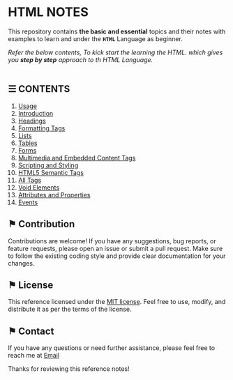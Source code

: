 # HTML NOTES

This repository contains __the basic and essential__ topics and their notes with examples to learn and under the __`HTML`__ Language as beginner.

*Refer the below contents, To kick start the learning the HTML. which gives you __step by step__ approach to th HTML Language.*
\
&nbsp;

## &#9776; CONTENTS 
1. [Usage](./usage.md)
2. [Introduction](./introduction.md)
3. [Headings](docs/headings.md)
4. [Formatting Tags](docs/formatting-tags.md)
5. [Lists](docs/lists.md)
6. [Tables](docs/tables.md)
7. [Forms](docs/forms.md)
8. [Multimedia and Embedded Content Tags](docs/multimedia-and-embedded-content-tags.md)
9. [Scripting and Styling](docs/scripting-and-styling.md)
10. [HTML5 Semantic Tags](docs/html-semantic-tags.md)
11. [All Tags](./all-tags.md)
12. [Void Elements](./void-elements.md)
13. [Attributes and Properties](docs/attributes-and-properties.md)
14. [Events](docs/events.md)

## &#9873; Contribution

Contributions are welcome! If you have any suggestions, bug reports, or feature requests, please open an issue or submit a pull request. Make sure to follow the existing coding style and provide clear documentation for your changes.

## &#9873; License

This reference licensed under the [MIT license](LICENSE). Feel free to use, modify, and distribute it as per the terms of the license.

## &#9873; Contact

If you have any questions or need further assistance, please feel free to reach me at [Email](mailto:social_text)

Thanks for reviewing this reference notes!